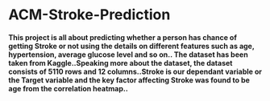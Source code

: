 # ACM-Stroke-Prediction 
#### This project is all about predicting whether a person has chance of getting Stroke or not using the details on different features such as age, hypertension, average glucose level and so on.. The dataset has been taken from Kaggle..Speaking more about the dataset, the dataset consists of 5110 rows and 12 columns..Stroke is our dependant variable or the Target variable and the key factor affecting Stroke was found to be age from the correlation heatmap..

